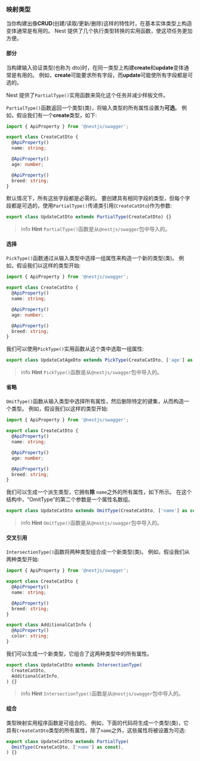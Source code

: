 ### 映射类型

当你构建出像**CRUD**(创建/读取/更新/删除)这样的特性时，在基本实体类型上构造变体通常是有用的。
Nest 提供了几个执行类型转换的实用函数，使这项任务更加方便。

#### 部分

当构建输入验证类型(也称为 dto)时，在同一类型上构建**create**和**update**变体通常是有用的。
例如，**create**可能要求所有字段，而**update**可能使所有字段都是可选的。

Nest 提供了`PartialType()`实用函数来简化这个任务并减少样板文件。

`PartialType()`函数返回一个类型(类)，将输入类型的所有属性设置为**可选**。
例如，假设我们有一个**create**类型，如下:

```typescript
import { ApiProperty } from '@nestjs/swagger';

export class CreateCatDto {
  @ApiProperty()
  name: string;

  @ApiProperty()
  age: number;

  @ApiProperty()
  breed: string;
}
```

默认情况下，所有这些字段都是必需的。
要创建具有相同字段的类型，但每个字段都是可选的，使用`PartialType()`传递类引用(`CreateCatDto`)作为参数:

```typescript
export class UpdateCatDto extends PartialType(CreateCatDto) {}
```

> info **Hint** `PartialType()`函数是从`@nestjs/swagger`包中导入的。

#### 选择

`PickType()`函数通过从输入类型中选择一组属性来构造一个新的类型(类)。
例如，假设我们以这样的类型开始:

```typescript
import { ApiProperty } from '@nestjs/swagger';

export class CreateCatDto {
  @ApiProperty()
  name: string;

  @ApiProperty()
  age: number;

  @ApiProperty()
  breed: string;
}
```

我们可以使用`PickType()`实用函数从这个类中选取一组属性:

```typescript
export class UpdateCatAgeDto extends PickType(CreateCatDto, ['age'] as const) {}
```

> info **Hint** `PickType()`函数是从`@nestjs/swagger`包中导入的。

#### 省略

`OmitType()`函数从输入类型中选择所有属性，然后删除特定的键集，从而构造一个类型。
例如，假设我们以这样的类型开始:

```typescript
import { ApiProperty } from '@nestjs/swagger';

export class CreateCatDto {
  @ApiProperty()
  name: string;

  @ApiProperty()
  age: number;

  @ApiProperty()
  breed: string;
}
```

我们可以生成一个派生类型，它拥有**除** `name`之外的所有属性，如下所示。
在这个结构中，“OmitType”的第二个参数是一个属性名数组。

```typescript
export class UpdateCatDto extends OmitType(CreateCatDto, ['name'] as const) {}
```

> info **Hint** `OmitType()`函数是从`@nestjs/swagger`包中导入的。

#### 交叉引用

`IntersectionType()`函数将两种类型组合成一个新类型(类)。
例如，假设我们从两种类型开始:

```typescript
import { ApiProperty } from '@nestjs/swagger';

export class CreateCatDto {
  @ApiProperty()
  name: string;

  @ApiProperty()
  breed: string;
}

export class AdditionalCatInfo {
  @ApiProperty()
  color: string;
}
```

我们可以生成一个新类型，它组合了这两种类型中的所有属性。

```typescript
export class UpdateCatDto extends IntersectionType(
  CreateCatDto,
  AdditionalCatInfo,
) {}
```

> info **Hint** `IntersectionType()`函数是从`@nestjs/swagger`包中导入的。

#### 组合

类型映射实用程序函数是可组合的。
例如，下面的代码将生成一个类型(类)，它具有`CreateCatDto`类型的所有属性，除了`name`之外，这些属性将被设置为可选:

```typescript
export class UpdateCatDto extends PartialType(
  OmitType(CreateCatDto, ['name'] as const),
) {}
```
